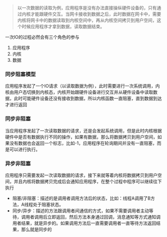 > 以一次数据的读取为例，应用程序是没有办法直接操纵硬件设备的，只有通过内核才能跟硬件交互。当网卡接收到数据之后，此时数据在网卡中，需要内核将网卡中的数据读取到内核空间中，再从内核空间拷贝到用户空间，这个时候应用程序才拿到数据，读取数据结束。

一次IO的过程必然会有三个角色的参与

1. 应用程序
2. 内核
3. 数据

### 同步阻塞模型

应用程序发起了一个IO请求（以读取数据为例），此时需要进行一次系统调用，内核由用户态切换到内核态，内核开始跟硬件设备进行交互并从硬件设备中读取数据，此时可能硬件设备还没有接收到数据，所以内核函数一直阻塞，直到数据到达才进行返回

### 同步非阻塞

当应用程序发起了一次读取数据的请求，还是会发起系统调用，但是此时内核根据硬件中是否有数据执行不同的操作，如果有数据，那么将数据拷贝到用户空间，如果没有数据也会返回一个标志，比如-1，应用程序在轮询期间并没有一直阻塞，而是可以进行执行。



### 异步非阻塞

应用程序只需要发起一次读取数据的请求，接下来就等着内核将数据拷贝到用户空间，并且内核将数据拷贝完成后会通知应用程序，在整个过程中程序可以继续往下执行



- 阻塞/非阻塞：描述的是调用者调用方法后的状态，比如：线程A调用了B方法，A线程处于阻塞状态。
- 同步/异步：描述的方法跟调用者间通信的方式，如果不需要调用者主动等待，调用者调用后立即返回，然后方法本身通过回调，消息通知等方式通知调用者结果，就是异步的。如果调用方法后一直需要调用者一直等待方法返回结果，那么就是同步的